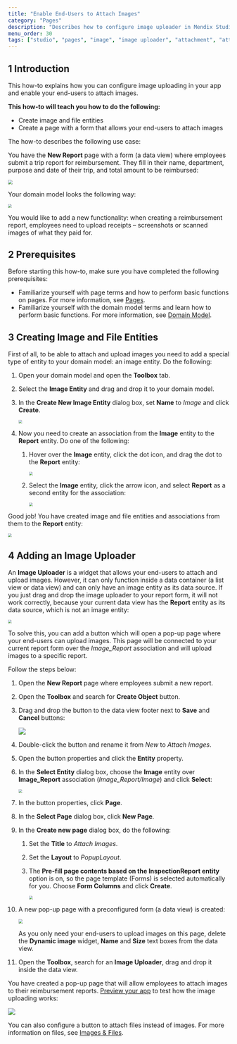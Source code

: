 ```yaml
---
title: "Enable End-Users to Attach Images"
category: "Pages"
description: "Describes how to configure image uploader in Mendix Studio."
menu_order: 30
tags: ["studio", "pages", "image", "image uploader", "attachment", "attach image"]
---
```


## 1 Introduction 

This how-to explains how you can configure image uploading in your app and enable your end-users to attach images. 

**This how-to will teach you how to do the following:**

* Create image and file entities
* Create a page with a form that allows your end-users to attach images

The how-to describes the following use case: 

You have the **New Report** page with a form (a data view) where employees submit a trip report for  reimbursement. They fill in their name, department, purpose and date of their trip, and total amount to be reimbursed:

<img src="attachments/pages-how-to-upload-images/form-example.png" style="zoom:60%;" />

Your domain model looks the following way:

<img src="attachments/pages-how-to-upload-images/domain-model.png" style="zoom:50%;" />

You would like to add a new functionality: when creating a reimbursement report, employees need to upload receipts – screenshots or scanned images of what they paid for.  

## 2 Prerequisites

Before starting this how-to, make sure you have completed the following prerequisites:

* Familiarize yourself with page terms and how to perform basic functions on pages. For more information, see [Pages](/studio/pages). 
* Familiarize yourself with the domain model terms and learn how to perform basic functions. For more information, see [Domain Model](/studio/domain-models).

## 3 Creating Image and File Entities

First of all, to be able to attach and upload images you need to add a special type of entity to your domain model: an image entity. Do the following:

1. Open your domain model and open the **Toolbox** tab.

2. Select the **Image Entity** and drag and drop it to your domain model.

3. In the **Create New Image Entity** dialog box, set **Name** to *Image* and click **Create**.

    <img src="attachments/pages-how-to-upload-images/create-new-image-entity.png" style="zoom:50%;" />

4. Now you need to create an association from the **Image** entity to the **Report** entity. Do one of the following:

    1. Hover over the **Image** entity, click the dot icon, and drag the dot to the **Report** entity:

		<img src="attachments/pages-how-to-upload-images/association-method1.png" style="zoom:50%;" />

    2. Select the **Image** entity, click the arrow icon, and select **Report** as a second entity for the association:

		<img src="attachments/pages-how-to-upload-images/association-method2.png" style="zoom:50%;" />

Good job! You have created image and file entities and associations from them to the **Report** entity:

<img src="attachments/pages-how-to-upload-images/domain-model-configured.png" style="zoom:50%;" />

## 4 Adding an Image Uploader

An **Image Uploader** is a widget that allows your end-users to attach and upload images. However, it can only function inside a data container (a list view or data view) and can only have an image entity as its data source. If you just drag and drop the image uploader to your report form, it will not work correctly, because your current data view has the **Report** entity as its data source, which is not an image entity:

<img src="attachments/pages-how-to-upload-images/form-example.png" style="zoom:50%;" /> 

To solve this, you can add a button which will open a pop-up page where your end-users can upload images. This page will be connected to your current report form over the *Image_Report* association and will upload images to a specific report. 

Follow the steps below:

1. Open the **New Report** page where employees submit a new report. 

2. Open the **Toolbox** and search for **Create Object** button.

3. Drag and drop the button to the data view footer next to **Save** and **Cancel** buttons:

    ![](attachments/pages-how-to-upload-images/new-button.png)

4. Double-click the button and rename it from *New* to *Attach Images*.

5. Open the button properties and click the **Entity** property.

6. In the **Select Entity** dialog box, choose the **Image** entity over **Image_Report** association (*Image_Report/Image*) and click **Select**:

    <img src="attachments/pages-how-to-upload-images/image-report-association.png" style="zoom:50%;" />

7. In the button properties, click **Page**.

8. In the **Select Page** dialog box, click **New Page**.

9. In the **Create new page** dialog box, do the following:

    1. Set the **Title** to *Attach Images*.

    2. Set the **Layout** to *PopupLayout*.

    3. The **Pre-fill page contents based on the InspectionReport entity** option is on, so the page template (Forms) is selected automatically for you. Choose **Form Columns** and click **Create**.

        <img src="attachments/pages-how-to-upload-images/create-new-page-images.png" style="zoom:50%;" />

10. A new pop-up page with a preconfigured form (a data view) is created:

    <img src="attachments/pages-how-to-upload-images/attach-images-page.png" style="zoom:60%;" />

	As you only need your end-users to upload images on this page, delete the **Dynamic image** widget, **Name** and **Size** text boxes from the data view. 

   9. Open the **Toolbox**, search for an **Image Uploader**, drag and drop it inside the data view. 

   You have created a pop-up page that will allow employees to attach images to their reimbursement reports. [Preview your app](/studio/publishing-app) to test how the image uploading works:  

   ![](attachments/pages-how-to-upload-images/attach-images.gif) 

You can also configure a button to attach files instead of images. For more information on files, see [Images & Files](/studio/page-editor-widgets-images-and-files).